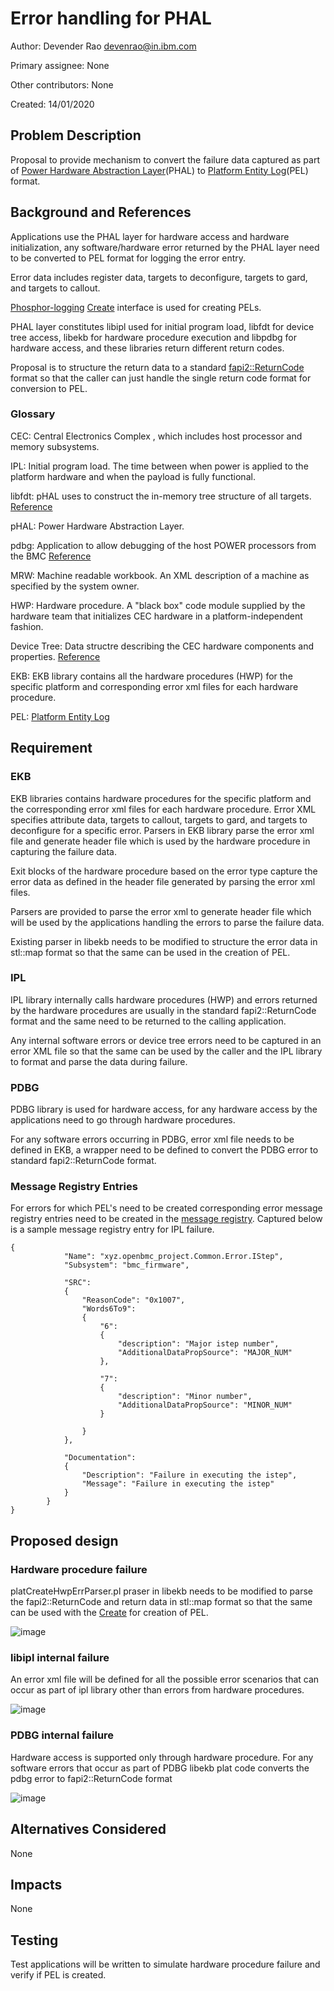 # Error handling for PHAL

Author:
Devender Rao <devenrao@in.ibm.com> <devenrao>

Primary assignee:
None

Other contributors:
None

Created:
14/01/2020

## Problem Description

Proposal to provide mechanism to convert the failure data captured as part of
[Power Hardware Abstraction Layer](https://github.ibm.com/phal)(PHAL) to
[Platform Entity Log](https://github.com/openbmc/phosphor-logging/blob/master/extensions/openpower-pels/README.md)(PEL) format.

## Background and References
Applications use the PHAL layer for hardware access and hardware initialization,
any software/hardware error returned by the PHAL layer need to be converted to 
PEL format for logging the error entry.

Error data includes register data, targets to deconfigure, targets to gard,
and targets to callout. 

[Phosphor-logging](https://github.com/openbmc/phosphor-logging) [Create](https://github.com/openbmc/phosphor-dbus-interfaces/blob/master/xyz/openbmc_project/Logging/Create.interface.yaml) 
interface is used for creating PELs.

PHAL layer constitutes libipl used for initial program load, libfdt for device
tree access, libekb for hardware procedure execution and libpdbg for hardware
access, and these libraries return different return codes.

Proposal is to structure the return data to a standard [fapi2::ReturnCode](https://github.ibm.com/openbmc/ekb/blob/77fdd0a50283eaf56e5ede976fd78f14c0075b2d/hwpf/fapi2/include/return_code.H)  
format so that the caller can just handle the single return code format for
conversion to PEL.

### Glossary
CEC: Central Electronics Complex , which includes  host processor and memory
subsystems.

IPL: Initial program load. The time between when power is applied to the
platform hardware and when the payload is fully functional.

libfdt: pHAL uses to construct the in-memory tree structure of all targets. 
[Reference](https://github.com/dgibson/dtc)

pHAL: Power Hardware Abstraction Layer.

pdbg: Application to allow debugging of the host POWER processors from the BMC
[Reference](https://github.com/open-power/pdbg)

MRW: Machine readable workbook. An XML description of a machine as specified
by the system owner.

HWP: Hardware procedure. A "black box" code module supplied by the hardware team
that initializes CEC hardware in a platform-independent fashion.

Device Tree: Data structre describing the CEC hardware components and properties. [Reference](https://elinux.org/Device_Tree_Reference)

EKB: EKB library contains all the hardware procedures (HWP) for the specific
platform and corresponding error xml files for each hardware procedure.

PEL: [Platform Entity Log](https://github.com/openbmc/phosphor-logging/blob/master/extensions/openpower-pels/README.md)


## Requirement
### EKB
EKB libraries contains hardware procedures for the specific platform and the
corresponding error xml files for each hardware procedure. Error XML specifies
attribute data, targets to callout, targets to gard, and targets to
deconfigure for a specific error. Parsers in EKB library parse the error xml
file and generate header file which is used by the hardware procedure in
capturing the failure data.

Exit blocks of the hardware procedure based on the error type capture the
error data as defined in the header file generated by parsing the error xml
files.

Parsers are provided to parse the error xml to generate header file which will
be used by the applications handling the errors to parse the failure data.

Existing parser in libekb needs to be modified to structure the error data in
stl::map format so that the same can be used in the creation of PEL.

### IPL
IPL library internally calls hardware procedures (HWP) and errors returned by
the hardware procedures are usually in the standard fapi2::ReturnCode format
and the same need to be returned to the calling application.

Any internal software errors or device tree errors need to be captured in an
error XML file so that the same can be used by the caller and the IPL library
to format and parse the data during failure.

### PDBG
PDBG library is used for hardware access, for any hardware access by the
applications need to go through hardware procedures.

For any software errors occurring in PDBG, error xml file needs to be defined in
EKB, a wrapper need to be defined to convert the PDBG error to standard
fapi2::ReturnCode format.

### Message Registry Entries
For errors for which PEL's need to be created corresponding error message
registry entries need to be created in the [message registry](https://github.com/openbmc/phosphor-logging/blob/master/extensions/openpower-pels/registry/message_registry.json).
Captured below is a sample message registry entry for IPL failure.
```
{
            "Name": "xyz.openbmc_project.Common.Error.IStep",
            "Subsystem": "bmc_firmware",

            "SRC":
            {
                "ReasonCode": "0x1007",
                "Words6To9":
                {
                    "6":
                    {
                        "description": "Major istep number",
                        "AdditionalDataPropSource": "MAJOR_NUM"
                    },

                    "7":
                    {
                        "description": "Minor number",
                        "AdditionalDataPropSource": "MINOR_NUM"
                    }

                }
            },

            "Documentation":
            {
                "Description": "Failure in executing the istep",
                "Message": "Failure in executing the istep"
            }
        }
}
```

## Proposed design
### Hardware procedure failure
platCreateHwpErrParser.pl praser in libekb needs to be modified to parse the
fapi2::ReturnCode and return data in stl::map format so that the same can be
used with the [Create]( https://github.com/openbmc/phosphor-dbus-interfaces/blob/master/xyz/openbmc_project/Logging/Create.interface.yaml) for
creation of PEL.

![image](https://user-images.githubusercontent.com/26330444/72326377-21218400-36d5-11ea-817c-1043e81b0162.png)

### libipl internal failure
An error xml file will be defined for all the possible error scenarios that can
occur as part of ipl library other than errors from hardware procedures.

![image](https://user-images.githubusercontent.com/26330444/72326569-6cd42d80-36d5-11ea-8df0-e6eac8bb4522.png)

### PDBG internal failure
Hardware access is supported only through hardware procedure. For any software
errors that occur as part of PDBG libekb plat code converts the pdbg error to
fapi2::ReturnCode format

![image](https://user-images.githubusercontent.com/26330444/72326642-8f664680-36d5-11ea-8d56-63367acf739c.png)

## Alternatives Considered
None

## Impacts
None

## Testing
Test applications will be written to simulate hardware procedure failure and
verify if PEL is created.
